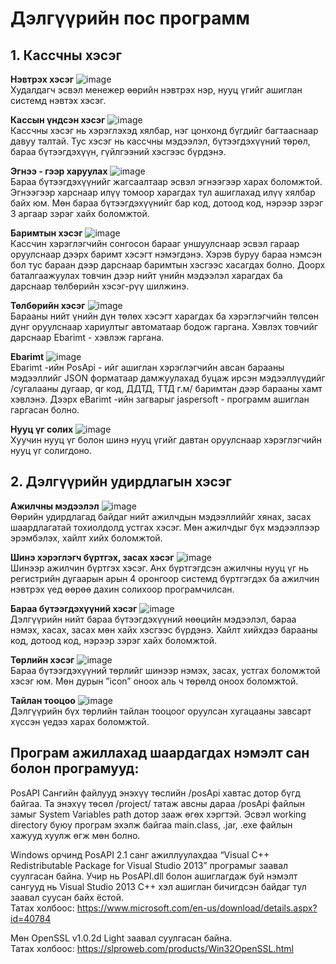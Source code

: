 # Дэлгүүрийн пос программ

## 1. Кассчны хэсэг

**Нэвтрэх хэсэг**
![image](https://user-images.githubusercontent.com/47672783/79009878-32bede80-7b93-11ea-8684-0541824ba03a.PNG) </br>
Худалдагч эсвэл менежер өөрийн нэвтрэх нэр, нууц үгийг ашиглан системд нэвтэх хэсэг.

**Кассын үндсэн хэсэг**
![image](https://user-images.githubusercontent.com/47672783/79010177-022b7480-7b94-11ea-9b8a-13fec624fa4f.PNG) </br>
Кассчны хэсэг нь хэрэглэхэд хялбар, нэг цонхонд бүгдийг багтааснаар давуу талтай. Тус
хэсэг нь кассчны мэдээлэл, бүтээгдэхүүний төрөл, бараа бүтээгдэхүүн, гүйлгээний хэсгээс бүрдэнэ.

**Эгнээ - гээр харуулах**
![image](https://user-images.githubusercontent.com/47672783/79010016-8d583a80-7b93-11ea-959d-9eb6ac67157e.PNG) </br>
Бараа бүтээгдэхүүнийг жагсаалтаар эсвэл эгнээгээр харах боломжтой. Эгнээгээр харснаар
илүү томоор харагдах тул ашиглахад илүү хялбар байх юм. Мөн бараа бүтээгдэхүүнийг бар
код, дотоод код, нэрээр зэрэг 3 аргаар зэрэг хайх боломжтой.

**Баримтын хэсэг**
![image](https://user-images.githubusercontent.com/47672783/79010228-1d967f80-7b94-11ea-829d-97d648e4984b.PNG) </br>
Кассчин хэрэглэгчийн сонгосон барааг уншуулснаар эсвэл гараар оруулснаар дээрх баримт
хэсэгт нэмэгдэнэ. Хэрэв буруу бараа нэмсэн бол тус бараан дээр дарснаар баримтын
хэсгээс хасагдах болно. Доорх баталгаажуулах товчин дээр нийт үнийн мэдээлэл харагдах
ба дарснаар төлбөрийн хэсэг-рүү шилжинэ.

**Төлбөрийн хэсэг**
![image](https://user-images.githubusercontent.com/47672783/79010251-2edf8c00-7b94-11ea-9262-1b4fd6c78baa.PNG) </br>
Барааны нийт үнийн дүн төлөх хэсэгт харагдах ба хэрэглэгчийн төлсөн дүнг оруулснаар
хариултыг автоматаар бодож гаргана. Хэвлэх товчийг дарснаар Ebarimt - хэвлэж гаргана.

**Ebarimt**
![image](https://user-images.githubusercontent.com/47672783/79010306-49b20080-7b94-11ea-891b-df8ae86b0893.jpg) </br>
Ebarimt -ийн PosApi - ийг ашиглан хэрэглэгчийн авсан барааны мэдээллийг JSON
форматаар дамжуулахад буцаж ирсэн мэдээллүүдийг /сугалааны дугаар, qr код, ДДТД, ТТД
г.м/ баримтан дээр барааны хамт хэвлэнэ. Дээрх eBarimt -ийн загварыг jaspersoft - программ
ашиглан гаргасан болно.

**Нууц үг солих**
![image](https://user-images.githubusercontent.com/47672783/79010369-64847500-7b94-11ea-9590-f31abae79e02.PNG) </br>
Хуучин нууц үг болон шинэ нууц үгийг давтан оруулснаар хэрэглэгчийн нууц үг солигдоно.

## 2. Дэлгүүрийн удирдлагын хэсэг

**Ажилчны мэдээлэл**
![image](https://user-images.githubusercontent.com/47672783/79011574-e4abda00-7b96-11ea-899b-9f2318767a79.PNG) </br>
Өөрийн удирдлагад байдаг нийт ажилчдын мэдээллиййг хянах, засах шаардлагатай
тохиолдолд устгах хэсэг. Мөн ажилчдыг бүх мэдээллээр эрэмбэлэх, хайлт хийх боломжтой.

**Шинэ хэрэглэгч бүртгэх, засах хэсэг**
![image](https://user-images.githubusercontent.com/47672783/79010676-07d58a00-7b95-11ea-9c34-131e010548c9.PNG) </br>
Шинээр ажилчин бүртгэх хэсэг. Анх бүртгэгдсэн ажилчны нууц үг нь регистрийн дугаарын
арын 4 оронгоор системд бүртгэгдэх ба ажилчин нэвтрэх үед өөрөө дахин солихоор
програмчилсан.

**Бараа бүтээгдэхүүний хэсэг**
![image](https://user-images.githubusercontent.com/47672783/79010710-1754d300-7b95-11ea-86aa-071a090dbd26.PNG) </br>
Дэлгүүрийн нийт бараа бүтээгдэхүүний нөөцийн мэдээлэл, бараа нэмэх, хасах, засах мөн
хайх хэсгээс бүрдэнэ. Хайлт хийхдээ барааны код, дотоод код, нэрээр зэрэг хайх
боломжтой.

**Төрлийн хэсэг**
![image](https://user-images.githubusercontent.com/47672783/79010758-2e93c080-7b95-11ea-8422-a95a8541e3d6.PNG) </br>
Бараа бүтээгдэхүүний төрлийг шинээр нэмэх, засах, устгах боломжтой хэсэг юм. Мөн
дурын ”icon” оноох аль ч төрөлд оноох боломжтой.

**Тайлан тооцоо**
![image](https://user-images.githubusercontent.com/47672783/79010804-466b4480-7b95-11ea-8806-51e3dce62772.PNG) </br>
Дэлгүүрийн бүх төрлийн тайлан тооцоог оруулсан хугацааны завсарт хүссэн үедээ харах
боломжтой.

## Програм ажиллахад шаардагдах нэмэлт сан болон програмууд: </br>
PosAPI Сангийн файлууд энэхүү төслийн /posApi хавтас дотор бүгд байгаа. Та энэхүү төсөл /project/ татаж авсны дараа /posApi файлын замыг System Variables path дотор зааж өгөх хэргтэй. Эсвэл working directory буюу програм эхэлж байгаа main.class, .jar, .exe файлын хажууд хуулж өгж мөн болно.

Windows орчинд PosAPI 2.1 санг ажиллуулахдаа “Visual C++ Redistributable Package for Visual Studio 2013” програмыг заавал суулгасан байна. Учир нь PosAPI.dll болон ашиглагдаж буй нэмэлт сангууд нь Visual Studio 2013 C++ хэл ашиглан бичигдсэн байдаг тул заавал суусан байх ёстой. </br>
Татах холбоос: https://www.microsoft.com/en-us/download/details.aspx?id=40784 </br>

Мөн OpenSSL v1.0.2d Light заавал суулгасан байна. </br>
Татах холбоос: https://slproweb.com/products/Win32OpenSSL.html </br>

